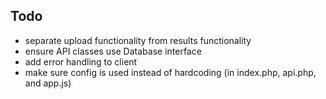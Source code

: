 ## Todo

- separate upload functionality from results functionality
- ensure API classes use Database interface
- add error handling to client
- make sure config is used instead of hardcoding (in index.php, api.php, and app.js)
